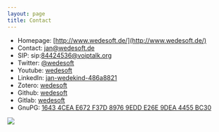 ```yaml
---
layout: page
title: Contact
---
```


* Homepage: [http://www.wedesoft.de/](http://www.wedesoft.de/)
* Contact: [jan@wedesoft.de](mailto:jan@wedesoft.de)
* SIP: sip:84424536@voiptalk.org
* Twitter: [@wedesoft](https://twitter.com/wedesoft)
* Youtube: [wedesoft](https://www.youtube.com/user/wedesoft)
* LinkedIn: [jan-wedekind-486a8821](https://www.linkedin.com/in/jan-wedekind-486a8821)
* Zotero: [wedesoft](https://www.zotero.org/wedesoft/items)
* Github: [wedesoft](https://github.com/wedesoft/)
* Gitlab: [wedesoft](https://gitlab.com/wedesoft/)
* GnuPG: [1643 4CEA E672 F37D 8976  9EDD E26E 9DEA 4455 BC30](../gnupg-wedekind.asc)

![](../pics/qrcode.png)
